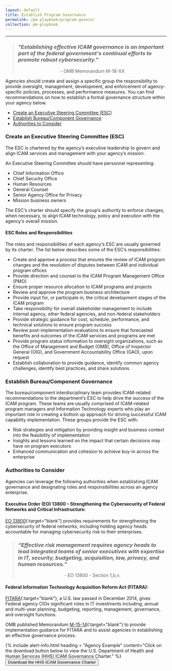```yaml
---
layout: default
title: Establish Program Governance
permalink: /pm-playbook/program-govern/
collection: pm-playbook
---
```

---

<blockquote cite="https://policy.cio.gov/identity-draft/">
<h3><p><i> "Establishing effective ICAM governance is an important part of the federal government's continual efforts to promote robust cybersecurity."</i></p></h3>
<center> - OMB Memorandum M-18-XX </center>
</blockquote>

Agencies should create and assign a specific group the responsibility to provide oversight, management, development, and enforcement of agency-specific policies, processes, and performance measures. You can find recommendations on how to establish a formal governance structure within your agency below.

* [Create an Executive Steering Committee (ESC)](#create-an-executive-steering-committee-esc)
* [Establish Bureau/Component Governance](#establish-bureaucomponent-governance)
* [Authorities to Consider](#authorities-to-consider)

### Create an Executive Steering Committee (ESC)

The ESC is chartered by the agency’s executive leadership to govern and align ICAM services and management with your agency’s mission.

An Executive Steering Committee should have personnel representing:

* Chief Information Office
* Chief Security Office
*	Human Resources
*	General Counsel
*	Senior Agency Office for Privacy
*	Mission business owners

The ESC‘s charter should specify the group‘s authority to enforce changes, when necessary, to align ICAM technology, policy and execution with the agency‘s overall mission.

#### ESC Roles and Responsibilities

The roles and responsibilities of each agency‘s ESC are usually governed by its charter. The list below describes some of the ESC’s responsibilities:

* Create and approve a process that ensures the review of ICAM program changes and the resolution of disputes between ICAM and individual program offices
* Provide direction and counsel to the ICAM Program Management Office (PMO)
* Ensure proper resource allocation to ICAM programs and projects
* Review and approve the program business architecture
* Provide input for, or participate in, the critical development stages of the ICAM program
* Take responsibility for overall stakeholder management to include internal agency, other federal agencies, and non-federal stakeholders
* Provide strategic guidance for cost, schedule, performance, and technical solutions to ensure program success
* Review post-implementation evaluations to ensure that forecasted benefits and outcomes of the ICAM services and programs are met
* Provide program status information to oversight organizations, such as the Office of Management and Budget (OMB), Office of Inspector General (OIG), and Government Accountability Office (GAO), upon request
* Establish collaboration to provide guidance, identify common agency challenges, identify best practices, and share solutions

### Establish Bureau/Component Governance

The bureau/component interdisciplinary team provides ICAM-related recommendations to the department‘s ESC to help drive the success of the ICAM program. These teams are usually comprised of ICAM-related program managers and Information Technology experts who play an important role in creating a bottom up approach for driving successful ICAM capability implementation. These groups provide the ESC with:

* Risk strategies and mitigation by providing insight and business context into the feasibility of implementation
* Insights and lessons learned on the impact that certain decisions may have on program executors
* Enhanced communication and cohesion to achieve buy-in across the enterprise

### Authorities to Consider

Agencies can leverage the following authorities when establishing ICAM governance and designating roles and responsibilities across an agency enterprise.

#### Executive Order (EO) 13800 – Strengthening the Cybersecurity of Federal Networks and Critical Infrastructure:

[EO 13800](https://www.whitehouse.gov/presidential-actions/presidential-executive-order-strengthening-cybersecurity-federal-networks-critical-infrastructure/){:target="blank"} provides requirements for strengthening the cybersecurity of federal networks, including holding agency heads accountable for managing cybersecurity risk to their enterprises.

<blockquote cite="https://www.whitehouse.gov/presidential-actions/presidential-executive-order-strengthening-cybersecurity-federal-networks-critical-infrastructure/">
<h3><p><i> “Effective risk management requires agency heads to lead integrated teams of senior executives with expertise in IT, security, budgeting, acquisition, law, privacy, and human resources.” </i></p></h3>
<center> - EO 13800 - Section 1,b,v. </center>
</blockquote>

#### Federal Information Technology Acquisition Reform Act (FITARA):

[FITARA](https://www.congress.gov/113/plaws/publ291/PLAW-113publ291.pdf#page=148%5D){:target="blank"}, a U.S. law passed in December 2014, gives Federal agency CIOs significant roles in IT investments including; annual and multi-year planning, budgeting, reporting, management, governance, and oversight functions.

OMB published Memorandum  [M-15-14](https://www.whitehouse.gov/sites/whitehouse.gov/files/omb/memoranda/2015/m-15-14.pdf){:target="blank"} to provide implementation guidance for FITARA and to assist agencies in establishing an effective governance process.

{% include alert-info.html heading = "Agency Example" content="Click on the download button below to view the U.S. Department of Health and Human Services (HHS) ICAM Governance Charter." %}
<a href="/ficam-management/img/HHS-Governance-Charter.doc"> <button>Download the HHS ICAM Governance Charter</button> </a>
